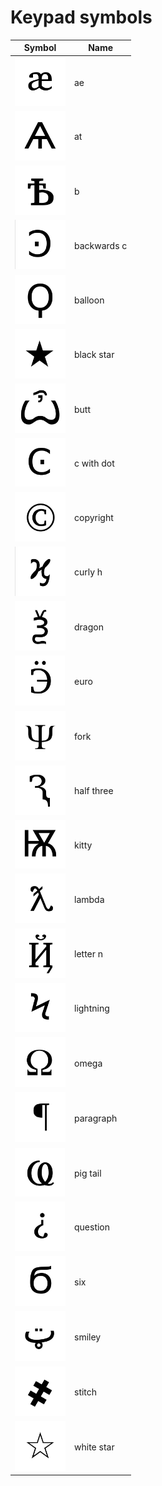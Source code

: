 # Keypad symbols

| Symbol              | Name        |
| ------------------- | ----------- |
| ![](ae.png)         | ae          |
| ![](at.png)         | at          |
| ![](b.png)          | b           |
| ![](backwardsc.png) | backwards c |
| ![](balloon.png)    | balloon     |
| ![](blackstar.png)  | black star  |
| ![](butt.png)       | butt        |
| ![](cwithdot.png)   | c with dot  |
| ![](copyright.png)  | copyright   |
| ![](curlyh.png)     | curly h     |
| ![](dragon.png)     | dragon      |
| ![](euro.png)       | euro        |
| ![](fork.png)       | fork        |
| ![](halfthree.png)  | half three  |
| ![](kitty.png)      | kitty       |
| ![](lambda.png)     | lambda      |
| ![](lettern.png)    | letter n    |
| ![](lightning.png)  | lightning   |
| ![](omega.png)      | omega       |
| ![](paragraph.png)  | paragraph   |
| ![](pigtail.png)    | pig tail    |
| ![](question.png)   | question    |
| ![](six.png)        | six         |
| ![](smiley.png)     | smiley      |
| ![](stitch.png)     | stitch      |
| ![](whitestar.png)  | white star  |
